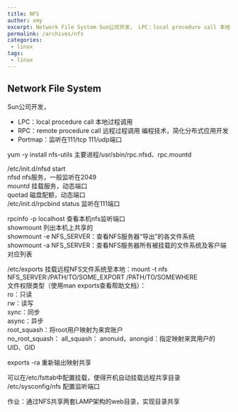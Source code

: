 ```yaml
---
title: NFS
auther: xmy
excerpt: Network File System Sun公司开发， LPC：local procedure call 本地过程调用 RPC：remote procedure call 远程过程调用 编程技术，简化分布式应用开发 Portmap：监听在111/tcp 111/udp端ࡣ
permalink: /archives/nfs
categories:
 - linux
tags: 
 - linux
---
```


## Network File System    
Sun公司开发，  
* LPC：local procedure call   本地过程调用
* RPC：remote procedure call  远程过程调用  编程技术，简化分布式应用开发
* Portmap：监听在111/tcp 111/udp端口


yum -y install nfs-utils
主要进程/usr/sbin/rpc.nfsd、rpc.mountd

/etc/init.d/nfsd start  
nfsd nfs服务，一般监听在2049  
mountd 挂载服务，动态端口  
quotad 磁盘配额，动态端口  
/etc/init.d/rpcbind status 监听在111端口  

rpcinfo -p localhost    查看本机nfs监听端口  
showmount  列出本机上共享的   
showmount -e NFS_SERVER：查看NFS服务器“导出”的各文件系统  
showmount -a NFS_SERVER：查看NFS服务器所有被挂载的文件系统及客户端对应列表

/etc/exports
挂载远程NFS文件系统至本地：mount -t nfs NFS_SERVER:/PATH/TO/SOME_EXPORT       /PATH/TO/SOMEWHERE  
文件权限类型（使用man exports查看帮助文档）：  
    ro：只读   
    rw：读写  
    sync：同步  
    async：异步  
    root_squash：将root用户映射为来宾账户  
    no_root_squash： 
    all_squash： 
    anonuid，anongid：指定映射来宾用户的UID、GID  
    
exports -ra 重新输出映射共享  

可以在/etc/fsttab中配置挂载，使得开机自动挂载远程共享目录  
/etc/sysconfig/nfs   配置监听端口  


作业：通过NFS共享两套LAMP架构的web目录，实现目录共享  

